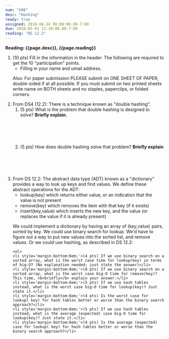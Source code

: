 ```yaml
---
num: "h08"
desc: "Hashing"
ready: true
assigned: 2018-04-24 08:00:00.00-7:00
due: 2018-05-01 12:30:00.00-7:00
reading: "DS 12.2"
---
```


<b>Reading: {{page.desc}}, {{page.reading}}</b>

<ol start="1">

<li>(10 pts) Fill in the information in the header. The following are required to get the 10 "participation" points.
    <ul>
    <li>Filling in your name and umail address.<br /></li>
    </ul>
    <p>Also: For paper submission PLEASE submit on ONE SHEET OF PAPER, double-sided if at all possible. If you must submit on two printed sheets write name on BOTH sheets and no staples, paperclips, or folded corners.<br />
    </p>
 </li>

  <li>From DS4 (12.2): There is a technique known as "double hashing".
  	<ol>
  		<li style='margin-bottom:6em;'>(5 pts) What is the problem that double hashing is designed to solve? <b>Briefly explain.</b></li>
  		<li style='margin-bottom:6em;'>(5 pts) How does double hashing solve that problem? <b>Briefly explain</b></li>
  	</ol>
  </li>

  <li>From DS 12.2: The abstract data type (ADT) known as a "dictionary" provides a way to look up keys and find values. We define these abstract operations for the ADT:
  	<ul>
  		<li> lookup(key) which returns either value, or an indication that the value is not present</li>
		<li> remove(key) which removes the item with that key (if it exists)</li>
		<li> insert(key,value) which inserts the new key, and the value (or replaces the value if it is already present)</li>
	</ul>
	<p></p>
We could implement a dictionary by having an array of (key,value) pairs, sorted by key. We could use binary search for lookup. We'd have to figure out a way to put new values into the sorted list, and remove values. Or we could use hashing, as described in DS 12.2:

<div class="pagebreak"></div>

	<ol>
	<li style='margin-bottom:6em;'>(4 pts) If we use binary search on a sorted array, what is the worst case time for lookup(key) in terms of big-O? (No explanation needed; just state the answer)</li>
	<li style='margin-bottom:8em;'>(8 pts) If we use binary search on a sorted array, what is the worst case big-O time for remove(key)? This time, <b>briefly</b> explain your answer.</li>
	<li style='margin-bottom:6em;'>(5 pts) If we use hash tables instead, what is the worst case big-O time for lookup(key)? Just state it.</li>
	<li style='margin-bottom:6em;'>(4 pts) Is the worst case for lookup( key) for hash tables better or worse than the binary search approach?</li>
	<li style='margin-bottom:6em;'>(5 pts) If we use hash tables instead, what is the average (expected) case big-O time for lookup(key)? Just state it.</li>
	<li style='margin-bottom:6em;'>(4 pts) Is the average (expected) case for lookup( key) for hash tables better or worse than the binary search approach?</li>
</ol>
</li>

